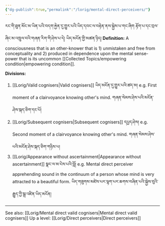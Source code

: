 ```yaml
---
{"dg-publish":true,"permalink":"/lorig/mental-direct-perceivers/"}
---
```


རང་གི་ཐུན་མོང་མ་ཡིན་པའི་བདག་རྐྱེན་དུ་གྱུར་པའི་ཡིད་དབང་ལ་བརྟེན་ནས་སྐྱེས་པ་གང་ཞིག རྟོག་པ་དང་བྲལ་ཞིང་མ་འཁྲུལ་བའི་གཞན་རིག་གི་ཤེས་པ་དེ། 
ཡིད་མངོན་གྱི་མཚན་ཉིད།
**Definition:** A consciousness that is an other-knower that is 1) unmistaken and free from conceptuality and 2) produced in dependence upon the mental sense-power that is its uncommon [[Collected Topics/empowering condition\|empowering condition]].

**Divisions:**
1. [[Lorig/Valid cognisers\|Valid cognisers]] ཡིད་མངོན་དུ་གྱུར་པའི་ཚད་མ།
   e.g. First moment of a clairvoyance knowing other's mind. གཞན་སེམས་ཤེས་པའི་མངོན་ཤེས་སྐད་ཅིག་དང་པོ།
2. [[Lorig/Subsequent cognisers\|Subsequent cognisers]] དཔྱད་ཤེས།
   e.g. Second moment of a clairvoyance knowing other's mind. གཞན་སེམས་ཤེས་པའི་མངོན་ཤེས་སྐད་ཅིག་གཉིས་པ།
3. [[Lorig/Appearance without ascertainment\|Appearance without ascertainment]] སྣང་ལ་མ་ངེས་པའི་བློ།
   e.g. Mental direct perceiver apprehending sound in the continuum of a person whose mind is very attracted to a beautiful form. ཡིད་གཟུགས་མཛེས་པར་ལྷག་པར་ཆགས་བཞིན་པའི་སྐྱེས་བུའི་རྒྱུད་ཀྱི་སྒྲ་འཛིན་ཡིད་མངོན།

---
See also: [[Lorig/Mental direct valid cognisers\|Mental direct valid cognisers]]
Up a level: [[Lorig/Direct perceivers\|Direct perceivers]]